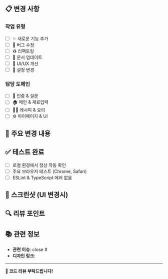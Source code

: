 ## 📋 변경 사항

### 작업 유형

- [ ] ✨ 새로운 기능 추가
- [ ] 🐛 버그 수정
- [ ] ♻️ 리팩토링
- [ ] 📝 문서 업데이트
- [ ] 🎨 UI/UX 개선
- [ ] 🔧 설정 변경

### 담당 도메인

- [ ] 👤 인증 & 설문
- [ ] 🏠 메인 & 재료입력
- [ ] 👨‍🍳 레시피 & 요리
- [ ] ⚙️ 마이페이지 & UI

## 🎯 주요 변경 내용

<!-- 이 PR에서 어떤 변경이 있었는지 간단히 설명해주세요 -->

## ✅ 테스트 완료

- [ ] 로컬 환경에서 정상 작동 확인
- [ ] 주요 브라우저 테스트 (Chrome, Safari)
- [ ] ESLint & TypeScript 에러 없음

## 📸 스크린샷 (UI 변경시)

<!-- 변경된 UI가 있다면 스크린샷을 첨부해주세요 -->

## 🔍 리뷰 포인트

<!-- 리뷰어가 특별히 확인해야 할 사항이나 고민되는 부분을 작성해주세요 (선택사항) -->

## 📚 관련 정보

- **관련 이슈**: close #
- **디자인 링크**:

---

**🎉 코드 리뷰 부탁드립니다!**

